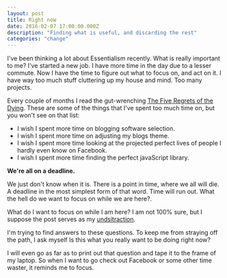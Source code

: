 ```yaml
---
layout: post
title: Right now
date: 2016-02-07 17:00:00.000Z
description: "Finding what is useful, and discarding the rest"
categories: "change"
---
```


I've been thinking a lot about Essentialism recently. What is really important to me? I've started a new job. I have more time in the day due to a lesser commute. Now I have the time to figure out what to focus on, and act on it. I have way too much stuff cluttering up my house and mind. Too many projects.

Every couple of months I read the gut-wrenching [The Five Regrets of the Dying](http://www.theguardian.com/lifeandstyle/2012/feb/01/top-five-regrets-of-the-dying). These are some of the things that I've spent too much time on, but you won't see on that list:

* I wish I spent more time on blogging software selection.
* I wish I spent more time on adjusting my blogs theme.
* I wish I spent more time looking at the projected perfect lives of people I hardly even know on Facebook.
* I wish I spent more time finding the perfect javaScript library.

**We're all on a deadline.**

We just don't know when it is. There is a point in time, where we all will die. A deadline in the most simplest form of that word. Time will run out. What the hell do we want to focus on while we are here?.

What do I want to focus on while I am here? I am not 100% sure, but I suppose the post serves as my [undsitraction](http://www.merlinmann.com/rightnow/).

I'm trying to find answers to these questions. To keep me from straying off the path, I ask myself Is this what you really want to be doing right now?

I will even go as far as to print out that question and tape it to the frame of my laptop. So when I want to go check out Facebook or some other time waster, it reminds me to focus.
